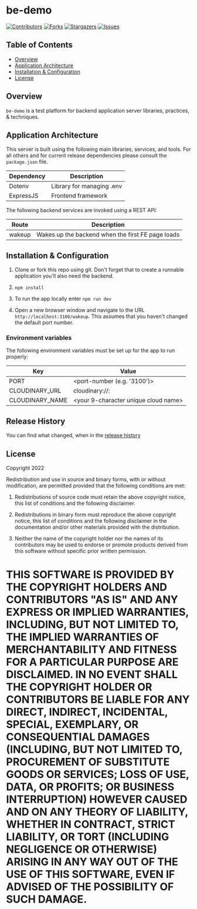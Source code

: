 # be-demo
[contributors-shield]: https://img.shields.io/github/contributors/jdmedlock/be-demo.svg?style=for-the-badge
[contributors-url]: https://github.com/jdmedlock/be-demo/graphs/contributors
[forks-shield]: https://img.shields.io/github/forks/jdmedlock/be-demo.svg?style=for-the-badge
[forks-url]: https://github.com/jdmedlock/be-demo/network/members
[stars-shield]: https://img.shields.io/github/stars/jdmedlock/be-demo.svg?style=for-the-badge
[stars-url]: https://github.com/jdmedlock/be-demo/stargazers
[issues-shield]: https://img.shields.io/github/issues/jdmedlock/be-demo.svg?style=for-the-badge
[issues-url]: https://github.com/jdmedlock/be-demo/issues

[![Contributors][contributors-shield]][contributors-url]
[![Forks][forks-shield]][forks-url]
[![Stargazers][stars-shield]][stars-url]
[![Issues][issues-shield]][issues-url]
## Table of Contents

* [Overview](#overview)
* [Application Architecture](#application-architecture)
* [Installation & Configuration](#installation-configuration)
* [License](#license)


## Overview

`be-demo` is a test platform for backend application server libraries,
practices, & techniques. 

## Application Architecture

This server is built using the following main libraries, services, and tools.
For all others and for current release dependencies please consult the
`package.json` file.

| Dependency  | Description                 |
|-------------|-----------------------------|
| Dotenv      | Library for managing .env   |
| ExpressJS   | Frontend framework          |

The following backend services are invoked using a REST API:

| Route   | Description                                       |
|---------|---------------------------------------------------|
| wakeup  | Wakes up the backend when the first FE page loads |

## Installation & Configuration

1. Clone or fork this repo using git. Don't forget that to create a runnable application you'll also need the backend.

2. `npm install`

3. To run the app locally enter `npm run dev`

4. Open a new browser window and navigate to the URL `http://localhost:3100/wakeup`. This assumes that you haven't changed the default port number.

### Environment variables

The following environment variables must be set up for the app to run properly:

| Key             | Value                                |
|-----------------|--------------------------------------|
| PORT            | <port-number (e.g. '3100')>          |
| CLOUDINARY_URL  | cloudinary://<api-key>:<api-secret>  |
| CLOUDINARY_NAME | <your 9-character unique cloud name> |

## Release History

You can find what changed, when in the [release history](./docs/RELEASE_HISTORY.md)

## License

Copyright 2022 <COPYRIGHT Jim D. Medlock>

Redistribution and use in source and binary forms, with or without modification, are permitted provided that the following conditions are met:

1. Redistributions of source code must retain the above copyright notice, this list of conditions and the following disclaimer.

2. Redistributions in binary form must reproduce the above copyright notice, this list of conditions and the following disclaimer in the documentation and/or other materials provided with the distribution.

3. Neither the name of the copyright holder nor the names of its contributors may be used to endorse or promote products derived from this software without specific prior written permission.

THIS SOFTWARE IS PROVIDED BY THE COPYRIGHT HOLDERS AND CONTRIBUTORS "AS IS" AND ANY EXPRESS OR IMPLIED WARRANTIES, INCLUDING, BUT NOT LIMITED TO, THE IMPLIED WARRANTIES OF MERCHANTABILITY AND FITNESS FOR A PARTICULAR PURPOSE ARE DISCLAIMED. IN NO EVENT SHALL THE COPYRIGHT HOLDER OR CONTRIBUTORS BE LIABLE FOR ANY DIRECT, INDIRECT, INCIDENTAL, SPECIAL, EXEMPLARY, OR CONSEQUENTIAL DAMAGES (INCLUDING, BUT NOT LIMITED TO, PROCUREMENT OF SUBSTITUTE GOODS OR SERVICES; LOSS OF USE, DATA, OR PROFITS; OR BUSINESS INTERRUPTION) HOWEVER CAUSED AND ON ANY THEORY OF LIABILITY, WHETHER IN CONTRACT, STRICT LIABILITY, OR TORT (INCLUDING NEGLIGENCE OR OTHERWISE) ARISING IN ANY WAY OUT OF THE USE OF THIS SOFTWARE, EVEN IF ADVISED OF THE POSSIBILITY OF SUCH DAMAGE.
=======